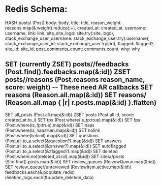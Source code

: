 # Redis Schema:

HASH posts/<id> (Post)
        body: body,
        title: title,
        reason_weight: reasons.map(&:weight).reduce(:+),
        created_at: created_at,
        username: username,
        link: link,
        site_site_logo: site.try(:site_logo),
        stack_exchange_user_username: stack_exchange_user.try(:username),
        stack_exchange_user_id: stack_exchange_user.try(:id),
        flagged: flagged?,
        site_id: site_id,
        post_comments_count: comments.count,
        why: why

SET (currently ZSET) posts/<id>/feedbacks (Post.find(<id>).feedbacks.map(&:id))
ZSET posts/<id>/reasons (Post.reasons reason_name, score: weight)
-- These need AR callbacks
SET reasons (Reason.all.map(&:id))
SET reasons/<id> (Reason.all.map { |r| r.posts.map(&:id) }.flatten)
--
SET all_posts (Post.all.map(&:id))
ZSET posts (Post.all id, score: created_at.to_i)
SET tps (Post.where(is_tp:true).map(&:id))
SET fps (Post.where(is_fp:true).map(&:id))
SET naas (Post.where(is_naa:true).map(&:id))
SET nolink (Post.where(link:nil).map(&:id))
SET questions (Post.all.to_a.select(&:question?).map(&:id))
SET answers (Post.all.to_a.select(&:answer?).map(&:id))
SET autoflagged (Post.all.to_a.select(&:flagged?).map(&:id))
SET deleted (Post.where.not(deleted_at:nil).map(&:id))
SET sites/<id>/posts (Site.find(<id>).posts.map(&:id))
SET review_queues (ReivewQueue.map(&:id))
SET review_queue/<id>/unreviewed (ReviewItem.active.map(&:id))
feedbacks.each(&:populate_redis)
deletion_logs.each(&:update_deletion_data)
